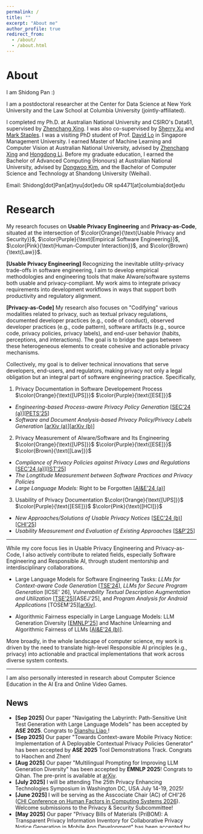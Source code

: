 ```yaml
---
permalink: /
title: ""
excerpt: "About me"
author_profile: true
redirect_from: 
  - /about/
  - /about.html
---
```

# <i class="fa fa-book fa-fw"></i>  About #
I am Shidong Pan :)

I am a postdoctoral researcher at the Center for Data Science at New York University and the Law School at Columbia University (jointly-affiliated).

I completed my Ph.D. at Australian National University and CSIRO's Data61, supervised by [Zhenchang Xing](https://people.csiro.au/X/Z/Zhenchang-Xing/). I was also co-supervised by [Sherry Xu](https://people.csiro.au/X/S/Xiwei-Xu) and [Mark Staples](https://markstaples.com/). I was a visiting PhD student of Prof. [David Lo](http://www.mysmu.edu/faculty/davidlo/) in Singapore Management University. I earned Master of Machine Learning and Computer Vision at Australian National University, advised by [Zhenchang Xing](https://people.csiro.au/X/Z/Zhenchang-Xing/) and [Hongdong Li](https://users.cecs.anu.edu.au/~hongdong/). Before my graduate education, I earned the Bachelor of Advanced Computing (Honours) at Australian National University, advised by [Dongwoo Kim](https://dongwookim-ml.github.io/), and the Bachelor of Computer Science and Technology at Shandong University (Weihai). <br>

Email: Shidong[dot]Pan[at]nyu[dot]edu OR sp4471[at]columbia[dot]edu

# <i class="fa fa-book fa-fw"></i>  Research #

My research focuses on <b>Usable Privacy Engineering</b> and <b>Privacy-as-Code</b>, situated at the intersection of $\color{Orange}{\text{Usable Privacy and Security}}$, $\color{Purple}{\text{Empirical Software Engineering}}$, $\color{Pink}{\text{Human-Computer Interaction}}$, and $\color{Brown}{\text{Law}}$. 

 <b>[Usable Privacy Engineering]</b> Recognizing the inevitable utility-privacy trade-offs in software engineering, I aim to develop empirical methodologies and engineering tools that make AIware/software systems both usable and privacy-compliant. My work aims to integrate privacy requirements into development workflows in ways that support both productivity and regulatory alignment. 

 <b>[Privacy-as-Code]</b> My research also focuses on "Codifying" various modalities related to privacy, such as textual privacy regulations, documented developer practices (e.g., code of conduct), observed developer practices (e.g., code pattern), software artifacts (e.g., source code, privacy policies, privacy labels), and end-user behavior (habits, perceptions, and interactions). The goal is to bridge the gaps between these heterogeneous elements to create cohesive and actionable privacy mechanisms. 
 
 Collectively, my goal is to deliver technical innovations that serve developers, end-users, and regulators, making privacy not only a legal obligation but an integral part of software engineering practice. Specifically, <br>

1) Privacy Documentation in Software Developement Process $\color{Orange}{\text{[UPS]}}$ $\color{Purple}{\text{[ESE]}}$ <br>

-  *Engineering-based Process-aware Privacy Policy Generation* 
  [[SEC'24 (a)](https://www.usenix.org/system/files/usenixsecurity24-pan-shidong-trap.pdf)][[PETS'25](https://arxiv.org/pdf/2501.01131)]
-  *Software and Document Analysis-based Privacy Policy/Privacy Labels Generation*
  [[arXiv (a)](https://arxiv.org/abs/2306.10923)][[arXiv (b)](https://arxiv.org/abs/2407.15407)]

2) Privacy Measurement of AIware/Software and Its Engineering $\color{Orange}{\text{[UPS]}}$ $\color{Purple}{\text{[ESE]}}$ $\color{Brown}{\text{[Law]}}$

- *Compliance of Privacy Policies against Privacy Laws and Regulations* [[SEC'24 (a)](https://www.usenix.org/system/files/usenixsecurity24-pan-shidong-trap.pdf)][[IST'25](https://papers.ssrn.com/sol3/papers.cfm?abstract_id=4964855)]
- *The Longtitude Measurement between Software Practices and Privacy Policies*
- *Large Language Models:* Right to be Forgotten [[AI&E'24 (a)](https://link.springer.com/article/10.1007/s43681-024-00573-9)]


3) Usability of Privacy Documentation $\color{Orange}{\text{[UPS]}}$ $\color{Purple}{\text{[ESE]}}$ $\color{Pink}{\text{[HCI]}}$

- *New Approaches/Solutions of Usable Privacy Notices* [[SEC'24 (b)](https://www.usenix.org/system/files/usenixsecurity24-pan-shidong-hope.pdf)] [<a href="https://ShidongPAN.github.io/_pages/papers/CHI_LBW_Privacy.pdf" target="_blank">CHI'25</a>]
- *Usability Measurement and Evaluation of Existing Approaches* [[S&P'25](https://www.computer.org/csdl/proceedings-article/sp/2025/223600d878/26hiVNNmd1e)]

---

While my core focus lies in Usable Privacy Engineering and Privacy-as-Code, I also actively contribute to related fields, especially Software Engineering and Responsible AI, through student mentorship and interdisciplinary collaborations.

- Large Language Models for Software Engineering Tasks: *LLMs for Context-aware Code Generation* [[TSE'24](https://ieeexplore.ieee.org/abstract/document/10734067)], *LLMs for Secure Program Generation* [ICSE' 26], *Vulnerability Textual Description Augmentation and Utilization* [[TSE'25](https://ieeexplore.ieee.org/abstract/document/10817126)][ASEJ'25], and *Program Analysis for Android Applications* [TOSEM'25][[arXiv](https://arxiv.org/pdf/2406.17431)].

- Algorithmic Fairness especially in Large Language Models: LLM Generation Diversity [[EMNLP'25](https://arxiv.org/abs/2505.15229)] and Machine Unlearning and Algorithmic Fairness of LLMs [[AI&E'24 (b)](https://link.springer.com/article/10.1007/s43681-023-00398-y)].
   
More broadly, in the whole landscape of computer science, my work is driven by the need to translate high-level Responsible AI principles (e.g., privacy) into actionable and practical implementations that work across diverse system contexts.<br>

---
I am also personally interested in research about Computer Science Education in the AI Era and Online Video Games.

## <i class="fa fa-fw fa-rss "></i> News ##

<ul style="width: auto; height: 300px; overflow: auto">

  <li> <b> [Sep 2025]</b> Our paper "Navigating the Labyrinth: Path-Sensitive Unit Test Generation with Large Language Models" has been accepted by <b>ASE 2025</b>. Congrats to <a href="https://dianshu-liao.github.io/"> Dianshu Liao </a> ! </li>
  
  <li> <b> [Sep 2025]</b> Our paper "Towards Context-aware Mobile Privacy Notice: Implementation of A Deployable Contextual Privacy Policies Generator" has been accepted by <b>ASE 2025</b> Tool Demonstrations Track. Congrats to Haochen and Zhen! </li>

  
  <li> <b> [Aug 2025]</b> Our paper "Multilingual Prompting for Improving LLM Generation Diversity" has been accepted by <b>EMNLP 2025</b>! Congrats to Qihan. The pre-print is available at <a href="https://arxiv.org/pdf/2505.15229"> arXiv</a>. </li>
  
  <li> <b> [July 2025]</b> I will be attending The 25th Privacy Enhancing Technologies Symposium in Washington DC, USA July 14-19, 2025!</li>
  
  <li> <b> [June 2025]</b> I will be serving as the Asscociate Chair (AC) of CHI'26 (<a href="https://chi2026.acm.org/">CHI Conference on Human Factors in Computing Systems 2026</a>). Welcome submissions to the Privacy & Security Subcommittee! </li>
  
  <li> <b> [May 2025]</b> Our paper "Privacy Bills of Materials (PriBOM): A Transparent Privacy Information Inventory for Collaborative Privacy Notice Generation in Mobile App Development" has been accepted by <b>PoPETs/PETS 2025</b>! Thanks Zhen and all collaborators! </li>

  <li> <b> [May 2025]</b> Our paper "Multilingual Prompting for Improving LLM Generation Diversity" is now available on <a href="https://arxiv.org/pdf/2505.15229"> arXiv</a>. TL;DR: We propose that language and other cultural cues can be a powerful lever for enhancing diversity in LLM outputs, and thus point to a way to mitigate these problems. </li>

  <li> <b> [May 2025]</b> I will be attending the IEEE Symposium on Security and Privacy (Oakland) in San Francisco CA, USA May 12-14, 2025. </li>

  <li> <b> [Apr 2025]</b> Our paper "An Analysis of Privacy Regulations and User Concerns of Finance Mobile Applications" has been accepted by <b>Information and Software Technology</b>! Congrats to Alessandro and thanks Omar and Prof. John Grundy! </li>
  
  <li> <b> [Mar 2025]</b> Our paper "A Big Step Forward? A User-Centric Examination of iOS App Privacy Report and Enhancements" has been accepted by <b>S&P 2025</b>! Congrats to Liu Wang! The pre-print is coming soon! </li>

  <li> <b> [Feb 2025]</b> Our paper "Privacy Meets Explainability: Managing Confidential Data and Transparency Policies in LLM-Empowered Science" has been accepted by <b>CHI 2025 Late-Breaking Work</b>! Congrats to Yasho! The pre-print is coming soon! </li>
    
  <li> <b> [Feb 2025]</b> I am serving on the Program Committee of 40th IEEE/ACM International Conference on Automated Software Engineering (<a href="https://conf.researchr.org/track/ase-2025/ase-2025-papers">ASE 2025</a>). Welcome submissions! </li>
  
  <li> <b> [Feb 2025]</b> I delivered a talk to Detail Lab at the New York University. Thanks for the invitation, Dr. Sunoo Park! </li>
  
  <li> <b> [Jan 2025]</b> I will be visiting and delivering a seminar at the Department of Computer Science, Technical University of Munich (TUM). Thanks for the invitation, Prof. Chunyang Chen! </li>

  <li> <b> [Jan 2025]</b> I will be attending the <a href="https://www.dagstuhl.de/en/seminars/seminar-calendar/seminar-details/25021"> Dagstuhl Seminar 25021 - Grand Challenges for Research on Privacy Documents</a> in Dagsthul, Germany, 05-10 January </li>
  
  <li> <b> [Dec 2024]</b> Our paper "Do Chase Your Tail! Missing Key Aspects Augmentation in Textual Vulnerability Descriptions of Long-tail Software through Feature Inference" has been accepted by <b>Transactions on Software Engineering (TSE)</b>! Congrats to <a href="https://hanlinyi.github.io/page//"> Linyi Han</a>! The pre-print is available on <a href="https://arxiv.org/abs/2405.07430"> arXiv</a>. </li>

<li> <b>[Oct 2024]</b> I'm excited to announce that our team, comprising researchers from CSIRO's Data61 and Singapore Management University, has secured approximately AUD 700k in funding for our project, <b>ESG-based Responsible AI: Toward Green, Secure, and Compliant LLM Utilisation for Digital Service Development Process</b>. This project is funded under the <a href="https://www.a-star.edu.sg/Research/funding-opportunities/csiro-a-star-research-industry-2-2-partnership-program">CSIRO & A*STAR Research-Industry 2+2 Partnership Program</a>. Thanks to other PIs Prof. David Lo and Sherry Xu! Looking forward to advancing this important work!

  <li> <b> [Oct 2024]</b> I'm delightful to share that I have been invited to the <a href="https://www.dagstuhl.de/en/seminars/seminar-calendar/seminar-details/25021"> Dagstuhl Seminar 25021 - Grand Challenges for Research on Privacy Documents</a>. Thanks for the invitation! </li>
  
  <li> <b> [Oct 2024]</b> Our paper " $A^3$ -CodGen : A Repository-Level Code Generation Framework for Code Reuse with Local-Aware, Global-Aware, and Third-Party-Library-Aware" has been accepted by <b>Transactions on Software Engineering (TSE)</b>! Congrats to <a href="https://dianshu-liao.github.io/"> Dianshu Liao</a>! The pre-print is available on <a href="https://arxiv.org/abs/2312.05772"> arXiv</a>. </li>
  
  <li> <b> [August 2024]</b> I visited the <a href="https://www.cylab.cmu.edu/"> CyLab</a> at Carnegie Mellon University (CMU). Thank you, Prof. Cranor! </li>
  
  <li> <b> [August 2024]</b> I will be attending the USENIX Security Symposium in Phialadelphia PA, USA 14-16 August. </li>
  
  <li> <b> [July 2024]</b> I was invited to be a guest speaker for the HumaniSE Lab seminar series at Monash University. Thank you, Prof. Grundy!</li>

  <li> <b> [May 2024]</b> Our paper "Don't Chase Your Tail! Missing Key Aspects Augmentation in Textual Vulnerability Descriptions of Long-tail Software through Feature Inference" is now available on <a href="https://arxiv.org/pdf/2405.07430"> arXiv</a>. </li>
  
  <li> <b> [May 2024]</b> I delivered the Software Engineering course at Shandong University (Weihai)! Thanks to ANU and SDUW for offering me this opportunity!</li>
  
  <li> <b> [Apr 2024]</b> I am delightful to share that I have received the Google Conference Travel Grant! Thanks Google Australia Research!</li>
  
  <li> <b> [Mar 2024]</b> I was invited to be the guest lecturer for the Usable Security and Privacy course at the University of Edinburgh. Thanks Jingjie!</li>

  <li> <b> [Feb 2024]</b> Our paper " {A New Hope}: Contextual Privacy Policies for Mobile Applications And an Approach Toward Automated Generation" has been accepted by <b>USENIX Security 2024</b>! Big thanks to all collaborators from four institutions across three continents!</li>
  
  <li> <b> [Jan 2024]</b> I attended <a href="https://acsw.core.edu.au/"> Australasian Commputer Science Week</a> at UNSW (Sydney).</li>
 
  <li> <b> [Dec 2023]</b> Our paper "Context-Aware Code Generation Framework for Code Repositories: Local, Global, and Third-Party Library Awareness" is now available on <a href="https://arxiv.org/abs/2312.05772"> arXiv</a>.</li>
    
  <li> <b> [Nov 2023]</b> I attended <b>Workshop on 'AI governance and standards: comparative approaches’</b> at Monash University.</li>
    
  <li> <b> [Sep 2023]</b> Our paper "Is It a Trap? A Large-scale Empirical Study And Comprehensive Assessment of Online Automated Privacy Policy Generators for Mobile Apps" has been accepted by <b>USENIX Security 2024</b>!</li>

  <li> <b> [Aug 2023]</b> Our paper "SeePrivacy: Automated Contextual Privacy Policy Generation for Mobile Applications" is now available on <a href="https://arxiv.org/abs/2307.01691"> arXiv</a>.</li>
  
  <li> <b> [May 2023]</b> Our paper "A Large-scale Empirical Study of Online Automated Privacy Policy Generators for Mobile Apps" is now available on <a href="https://arxiv.org/abs/2305.03271"> arXiv</a>.</li>
    
  <li> <b>[Mar 2023]</b> I will start my academic visit at Singapore Management University with Prof. David Lo!</li>

  <li> <b> [Feb 2023]</b> Our paper "To Be Forgotten or To Be Fair: Unveiling Fairness Implications of Machine Unlearning Methods" has been accepted on <b>AITA: AI Trustworthiness Assessment, AAAI, 2023</b>!</li>
  
  <li> <b>[Oct 2021]</b> I will start my Ph.D. with Prof. Zhenchang Xing in 2021 Fall!</li>

  <li> <b>[June 2021]</b> I've earned my Master of Machine Learning and Computer Vision at Australian National University!</li> 
  
</ul>  

<script type="text/javascript" id="clustrmaps" src="//clustrmaps.com/map_v2.js?d=M_H6ImK1gwcN-H51BmQwXEz9yt4TivhZi-N9v5sFWIk&cl=ffffff&w=a"></script>

